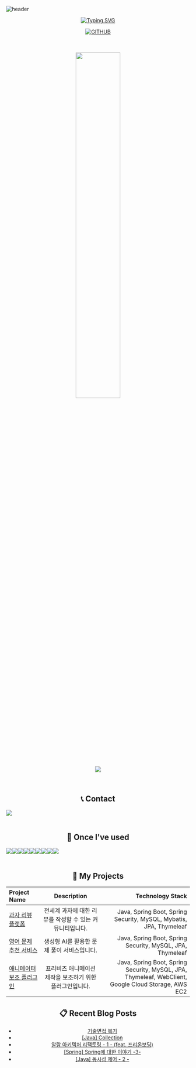 ![header](https://capsule-render.vercel.app/api?type=waving&color=gradient&height=120&animation=fadeIn&section=footer&&fontAlign=70)

<div align="center">

[![Typing SVG](https://readme-typing-svg.herokuapp.com/?color=6796e5&lines=hi,+i'm+HyeonSeok&font=Dancing+Script&size=50&center=true&vCenter=true&width=600&height=80)](https://git.io/typing-svg)
<!--font: https://fonts.google.com/specimen/Redressed   Redressed,Festive --> 

[![GITHUB](https://hits.seeyoufarm.com/api/count/incr/badge.svg?url=https%3A%2F%2Fgithub.com%2Fbbbbooo&count_bg=%23F29494&title_bg=%232F2E2E&icon=github.svg&icon_color=%23FFFFFF&title=GITHUB&edge_flat=false)](https://github.com/bbbbooo)

<br />
<br />

  
<a href="s">
  <img src="https://github-readme-stats.vercel.app/api?username=bbbbooo&theme=tokyonight&show_icons=true&text_color=e5e5f0&icon_color=707070&hide_border=true" width="49.2%" />

</a>


<br />
<br />

<!--[![Ashutosh's github activity graph](https://github-readme-activity-graph.vercel.app/graph?username=bbbbooo&theme=github-compact)](https://github.com/ashutosh00710/github-readme-activity-graph) -->

![](./profile-3d-contrib/profile-night-rainbow.svg)

  
<br />

 
## 📞 Contact
<div style="display:flex; flex-direction:row;">
    <a href="mailto:hyeons1213@gmail.com">
        <img src="https://img.shields.io/badge/Gmail-EA4335?style=for-the-badge&logo=Gmail&logoColor=white"> 
    </a>
</div><br>
    
## 🔨 Once I've used
<div style="display:flex; flex-direction:row;">
    <img src="https://img.shields.io/badge/Java-007396?style=for-the-badge&logo=Java&logoColor=white"> 
    <img src="https://img.shields.io/badge/Spring Boot-6DB33F?style=for-the-badge&logo=spring boot&logoColor=white"> 
    <img src="https://img.shields.io/badge/Gradle-02303A?style=for-the-badge&logo=gradle&logoColor=white">
    <img src="https://img.shields.io/badge/oracle-F80000?style=for-the-badge&logo=oracle&logoColor=white"> 
    <img src="https://img.shields.io/badge/mysql-4479A1?style=for-the-badge&logo=mysql&logoColor=white">
    <img src="https://img.shields.io/badge/JPA-1A1A1A.svg?style=for-the-badge&logo=java&logoColor=white">
    <br>
    <img src="https://img.shields.io/badge/Amazon AWS-232F3E?style=for-the-badge&logo=amazon aws&logoColor=white"> 
    <img src="https://img.shields.io/badge/Amazon EC2-FF9900?style=for-the-badge&logo=amazon ec2&logoColor=white"> 
    <br>
    <img src="https://img.shields.io/badge/python-3776AB?style=flat-square&logo=python&logoColor=white"> 
    <br>
</div><br>

## 📝 My Projects
| Project Name | Description |   Technology Stack |
| :---         |     :---:      |          ---: |
| [과자 리뷰 플랫폼](https://github.com/goalapa)   | 전세계 과자에 대한 리뷰를 작성할 수 있는 커뮤니티입니다.    | Java, Spring Boot, Spring Security, MySQL, Mybatis, JPA, Thymeleaf |
| [영어 문제 추천 서비스](https://github.com/Convergence-Project)   | 생성형 AI를 활용한 문제 풀이 서비스입니다.  | Java, Spring Boot, Spring Security, MySQL, JPA, Thymeleaf |
| [애니메이터 보조 플러그인](https://github.com/MTVS-Post-Production)   | 프리비즈 애니메이션 제작을 보조하기 위한 플러그인입니다.   | Java, Spring Boot, Spring Security, MySQL, JPA, Thymeleaf, WebClient, Google Cloud Storage, AWS EC2 |

## 📋 Recent Blog Posts
<!-- BLOG-POST-LIST:START -->
- [기술면접 복기](https://velog.io/@bbbbooo/%EA%B8%B0%EC%88%A0%EB%A9%B4%EC%A0%91-%EB%B3%B5%EA%B8%B0)
- [[Java] Collection](https://velog.io/@bbbbooo/Java-Collection)
- [알람 아키텍처 리팩토링 - 1 - &lpar;feat. 프리온보딩&rpar;](https://velog.io/@bbbbooo/%EC%95%8C%EB%9E%8C-%EC%95%84%ED%82%A4%ED%85%8D%EC%B2%98-%EA%B5%AC%ED%98%84-1-feat.-%ED%94%84%EB%A6%AC%EC%98%A8%EB%B3%B4%EB%94%A9)
- [[Spring] Spring에 대한 이야기 -3-](https://velog.io/@bbbbooo/Spring-Spring%EC%97%90-%EB%8C%80%ED%95%9C-%EC%9D%B4%EC%95%BC%EA%B8%B0-3-)
- [[Java] 동시성 제어 - 2 -](https://velog.io/@bbbbooo/Java-%EB%8F%99%EC%8B%9C%EC%84%B1-%EC%A0%9C%EC%96%B4-2-)
<!-- BLOG-POST-LIST:END -->

</div>
